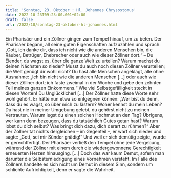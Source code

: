 ```yaml
---
title: 'Sonntag, 23. Oktober : Hl. Johannes Chrysostomus'
date: 2022-10-23T09:23:00.001+02:00
draft: false
url: /2022/10/sonntag-23-oktober-hl-johannes.html
---
```


Ein Pharisäer und ein Zöllner gingen zum Tempel hinauf, um zu beten. Der Pharisäer begann, all seine guten Eigenschaften aufzuzählen und sprach: „Gott, ich danke dir, dass ich nicht wie die anderen Menschen bin, die Räuber, Betrüger, Ehebrecher oder auch wie dieser Zöllner dort.“ – Du Elender, du wagst es, über die ganze Welt zu urteilen? Warum machst du deinen Nächsten so nieder? Musst du auch noch diesen Zöllner verurteilen; die Welt genügt dir wohl nicht? Du hast alle Menschen angeklagt, alle ohne Ausnahme: „Ich bin nicht wie die anderen Menschen \[…\] oder auch wie dieser Zöllner dort; ich faste zweimal in der Woche und gebe den zehnten Teil meines ganzen Einkommens.“ Wie viel Selbstgefälligkeit steckt in diesen Worten! Du Unglücklicher! \[…\] Der Zöllner hatte diese Worte sehr wohl gehört. Er hätte nun etwa so entgegnen können: „Wer bist du denn, dass du es wagst, so über mich zu lästern? Woher kennst du mein Leben? Du hast nie in meiner Umgebung gelebt, du gehörst nicht zu meinen Vertrauten. Warum legst du einen solchen Hochmut an den Tag? Übrigens, wer kann denn bezeugen, dass du tatsächlich Gutes getan hast? Warum lobst du dich selbst? Was bringt dich dazu, dich derart zu rühmen?“ Aber der Zöllner tat nichts dergleichen – im Gegenteil –, er warf sich nieder und sagte: „Gott, sei mir Sünder gnädig!“ Und weil er sich demütig zeigte, wurde er gerechtfertigt. Der Pharisäer verließ den Tempel ohne jede Vergebung, während der Zöllner mit einem durch die wiedergewonnene Gerechtigkeit erneuerten Herzen hinausging. \[…\] Doch das war kaum Demut, sofern man darunter die Selbsterniedrigung eines Vornehmen versteht. Im Falle des Zöllners handelte es sich nicht um Demut in diesem Sinn, sondern um schlichte Aufrichtigkeit, denn er sagte die Wahrheit.